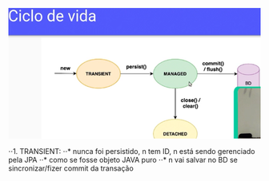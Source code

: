 ![ciclo vida jpa 1](ciclo_vida_jpa.PNG "ciclo vida jpa 2")

⋅⋅1. TRANSIENT: 
⋅⋅* nunca foi persistido, n tem ID, n está sendo gerenciado pela JPA
⋅⋅* como se fosse objeto JAVA puro
⋅⋅* n vai salvar no BD se sincronizar/fizer commit da transação
